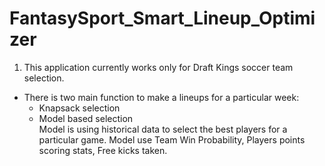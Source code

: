 # FantasySport_Smart_Lineup_Optimizer
1. This application currently works only for Draft Kings soccer team selection. <br/>
* There is two main function to make a lineups for a particular week:<br/>
  * Knapsack selection <br/>
  * Model based selection <br/>
Model is using historical data to select the best players for a particular game. Model use Team Win Probability, Players points scoring stats, Free kicks taken.
